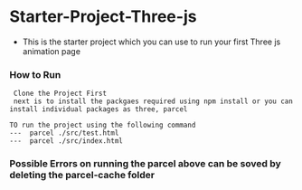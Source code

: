 # Starter-Project-Three-js
* This is the starter project which you can use to run your first Three js animation page

### How to Run
```
 Clone the Project First
 next is to install the packgaes required using npm install or you can install individual packages as three, parcel

TO run the project using the following command
---  parcel ./src/test.html
---  parcel ./src/index.html
```

### Possible Errors on running the parcel above can be soved by deleting the parcel-cache folder